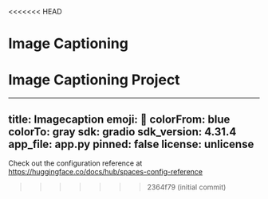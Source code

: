 <<<<<<< HEAD
# Image Captioning
Image Captioning Project
=======
---
title: Imagecaption
emoji: 🦀
colorFrom: blue
colorTo: gray
sdk: gradio
sdk_version: 4.31.4
app_file: app.py
pinned: false
license: unlicense
---

Check out the configuration reference at https://huggingface.co/docs/hub/spaces-config-reference
>>>>>>> 2364f79 (initial commit)

